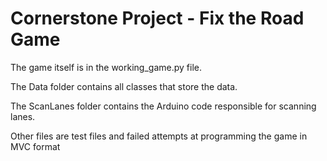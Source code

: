 # Cornerstone Project - Fix the Road Game

The game itself is in the working_game.py file.

The Data folder contains all classes that store the data.

The ScanLanes folder contains the Arduino code responsible for scanning lanes.

Other files are test files and failed attempts at programming the game in MVC format
